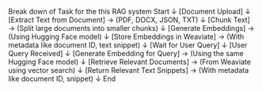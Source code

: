 Break down of Task for the this RAG system
Start
↓
[Document Upload]
↓
[Extract Text from Document] → (PDF, DOCX, JSON, TXT)
↓
[Chunk Text] → (Split large documents into smaller chunks)
↓
[Generate Embeddings] → (Using Hugging Face model)
↓
[Store Embeddings in Weaviate] → (With metadata like document ID, text snippet)
↓
[Wait for User Query]
↓
[User Query Received]
↓
[Generate Embedding for Query] → (Using the same Hugging Face model)
↓
[Retrieve Relevant Documents] → (From Weaviate using vector search)
↓
[Return Relevant Text Snippets] → (With metadata like document ID, snippet)
↓
End
